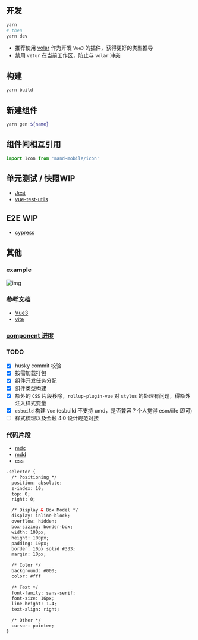 ## 开发

```bash
yarn
# then
yarn dev
```

- 推荐使用 [volar](https://github.com/johnsoncodehk/volar) 作为开发 `Vue3` 的插件，获得更好的类型推导
- 禁用 `vetur` 在当前工作区，防止与 `volar` 冲突

## 构建

```bash
yarn build
```

## 新建组件

```bash
yarn gen ${name}
```

## 组件间相互引用

```ts
import Icon from 'mand-mobile/icon'
```

## 单元测试 / 快照**WIP**

- [Jest](https://jestjs.io/zh-Hans/)
- [vue-test-utils](https://next.vue-test-utils.vuejs.org/)

## E2E **WIP**

- [cypress](https://github.com/cypress-io/cypress)

## 其他

### example

![img](https://pt-starimg.didistatic.com/static/starimg/img/CrPs2OPjgL1623749247621.png)

### 参考文档

- [Vue3](https://v3.cn.vuejs.org/)
- [vite](https://cn.vitejs.dev/guide/#scaffolding-your-first-vite-project)

### [component 进度](./docs/milestone.md)

### TODO

- [x] husky commit 校验  
- [x] 按需加载打包  
- [x] 组件开发任务分配  
- [x] 组件类型构建
- [x] 额外的 `CSS` 片段移除，`rollup-plugin-vue` 对 `stylus` 的处理有问题，得额外注入样式变量
- [x] `esbuild` 构建 `Vue` (esbuild 不支持 umd，是否兼容？个人觉得 esm/iife 即可)
- [ ] 样式梳理以及金融 4.0 设计规范对接

### 代码片段

- [mdc](./.vscode/mdc.code-snippets)
- [mdd](./.vscode/mdd.code-snippets)
- css

```html
.selector {
  /* Positioning */
  position: absolute;
  z-index: 10;
  top: 0;
  right: 0;

  /* Display & Box Model */
  display: inline-block;
  overflow: hidden;
  box-sizing: border-box;
  width: 100px;
  height: 100px;
  padding: 10px;
  border: 10px solid #333;
  margin: 10px;

  /* Color */
  background: #000;
  color: #fff
  
  /* Text */
  font-family: sans-serif;
  font-size: 16px;
  line-height: 1.4;
  text-align: right;

  /* Other */
  cursor: pointer;
}
```
